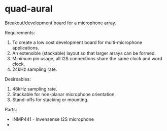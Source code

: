 quad-aural
==========

Breakout/development board for a microphone array.

Requirements:
1. To create a low cost development board for multi-microphone applications.
2. An extensible (stackable) layout so that larger arrays can be formed.
3. Minimum pin usage, all I2S connections share the same clock and word clock.
4. 24kHz sampling rate.

Desireables:
1. 48kHz sampling rate.
2. Stackable for non-planar microphone orientation.
3. Stand-offs for stacking or mounting.


Parts:
- INMP441 - Invensense I2S microphone
- 
